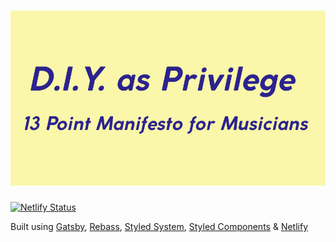 # ![title](/src/assets/images/title.jpg)

[![Netlify Status](https://api.netlify.com/api/v1/badges/a3f6d356-60eb-4a27-ba15-3d1a142de612/deploy-status)](https://app.netlify.com/sites/diy-as-privilege/deploys)

Built using [Gatsby](https://www.gatsbyjs.org/), [Rebass](https://rebassjs.org/), [Styled System](https://styled-system.com/), [Styled Components](https://www.styled-components.com/) & [Netlify](https://www.netlify.com/)
